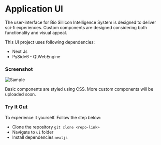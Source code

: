 
# Application UI

The user-interface for Bio Sillicon Intelligence System is designed to deliver sci-fi experiences. Custom components are designed considering both functionality and visual appeal.

This UI project uses following dependencies:
 
  - Next Js
  - PySide6 - QtWebEngine


### Screenshot
![Sample](https://raw.githubusercontent.com/Raghav67816/Bio-Silicon-Synergetic-Intelligence-System/main/images/ui.png)

Basic components are styled using CSS. More custom components will be uploaded soon.

### Try It Out 
To experience it yourself. Follow the step below:

- Clone the repository
    `git clone <repo-link> `
- Navigate to `ui` folder
- Install dependencies `nextjs`

